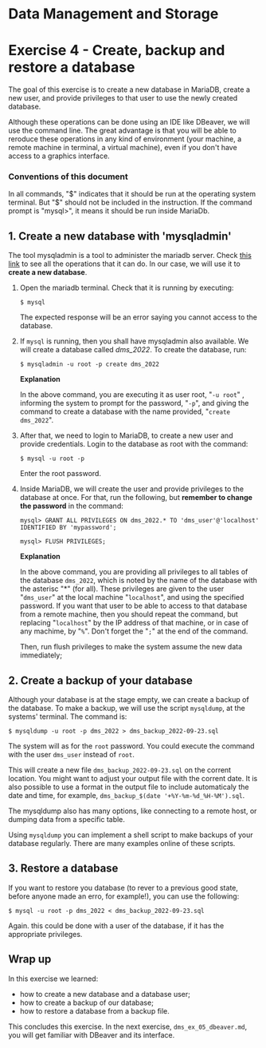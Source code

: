 # Data Management and Storage

# Exercise 4 - Create, backup and restore a database

The goal of this exercise is to create a new database in MariaDB, create a new user, and provide privileges to that user to use the newly created database.

Although these operations can be done using an IDE like DBeaver, we will use the command line. The great advantage is that you will be able to reroduce these operations in any kind of environment (your machine, a remote machine in terminal, a virtual machine), even if you don't have access to a graphics interface.

### Conventions of this document

In all commands, "$" indicates that it should be run at the operating system terminal. But "$" should not be included in the instruction. If the command prompt is "mysql>", it means it should be run inside MariaDb.

## 1. Create a new database with 'mysqladmin'

The tool mysqladmin is a tool to administer the mariadb server. Check [this link](https://mariadb.com/kb/en/mysqladmin/) to see all the operations that it can do. In our case, we will use it to **create a new database**.

1. Open the mariadb terminal. Check that it is running by executing:
   ```
   $ mysql
   ```
   The expected response will be an error saying you cannot access to the database.

2. If `mysql` is running, then you shall have mysqladmin also available. We will create a database called *dms_2022*. To create the database, run:
   ```
   $ mysqladmin -u root -p create dms_2022
   ```
   **Explanation**

   In the above command, you are executing it as user root, "`-u root`" , informing the system to prompt for the password, "`-p`", and giving the command to create a database with the name provided, "`create dms_2022`".

2. After that, we need to login to MariaDB, to create a new user and provide credentials. Login to the database as root with the command:
   ```
   $ mysql -u root -p
   ```
   Enter the root password.

3. Inside MariaDB, we will create the user and provide privileges to the database at once. For that, run the following, but **remember to change the password** in the command:
   ```
   mysql> GRANT ALL PRIVILEGES ON dms_2022.* TO 'dms_user'@'localhost' IDENTIFIED BY 'mypassword';

   ```
   ```
   mysql> FLUSH PRIVILEGES;

   ```

   **Explanation**
   
   In the above command, you are providing all privileges to all tables of the database `dms_2022`, which is noted by the name of the database with the asterisc "*" (for all). These privileges are given to the user "`dms_user`" at the local machine "`localhost`", and using the specified password. If you want that user to be able to access to that database from a remote machine, then you should repeat the command, but replacing "`localhost`" by the IP address of that machine, or in case of any machime, by "`%`". Don't forget the "`;`" at the end of the command.

   Then, run flush privileges to make the system assume the new data immediately;

## 2. Create a backup of your database

Although your database is at the stage empty, we can create a backup of the database. To make a backup, we will use the script `mysqldump`, at the systems' terminal. The command is:
```
$ mysqldump -u root -p dms_2022 > dms_backup_2022-09-23.sql
```
The system will as for the `root` password. You could execute the command with the user `dms_user` instead of `root`.

This will create a new file `dms_backup_2022-09-23.sql` on the corrent location. You might want to adjust your output file with the corrent date. It is also possible to use a format in the output file to include automaticaly the date and time, for example, `dms_backup_$(date '+%Y-%m-%d_%H-%M').sql`. 

The mysqldump also has many options, like connecting to a remote host, or dumping data from a specific table.

Using `mysqldump` you can implement a shell script to make backups of your database regularly. There are many examples online of these scripts.

## 3. Restore a database

If you want to restore you database (to rever to a previous good state, before anyone made an erro, for example!), you can use the following:
```
$ mysql -u root -p dms_2022 < dms_backup_2022-09-23.sql
```
Again. this could be done with a user of the database, if it has the appropriate privileges.

## Wrap up
In this exercise we learned:
- how to create a new database and a database user;
- how to create a backup of our database;
- how to restore a database from a backup file.

This concludes this exercise. In the next exercise, `dms_ex_05_dbeaver.md`, you will get familiar with DBeaver and its interface.

